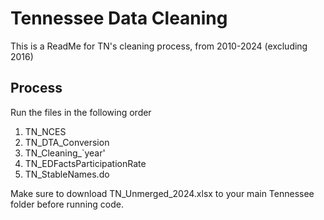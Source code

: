 # Tennessee Data Cleaning

This is a ReadMe for TN's cleaning process, from 2010-2024 (excluding 2016)


## Process
Run the files in the following order

1. TN_NCES
2. TN_DTA_Conversion
3. TN_Cleaning_`year'
4. TN_EDFactsParticipationRate
5. TN_StableNames.do

Make sure to download TN_Unmerged_2024.xlsx to your main Tennessee folder before running code.
